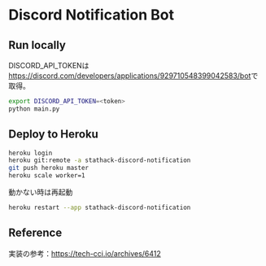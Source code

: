 # Discord Notification Bot

## Run locally

DISCORD_API_TOKENは<https://discord.com/developers/applications/929710548399042583/bot>で取得。

```sh
export DISCORD_API_TOKEN=<token>
python main.py
```

## Deploy to Heroku

```sh
heroku login
heroku git:remote -a stathack-discord-notification
git push heroku master
heroku scale worker=1
```

動かない時は再起動

```sh
heroku restart --app stathack-discord-notification
```

## Reference

実装の参考：<https://tech-cci.io/archives/6412>
